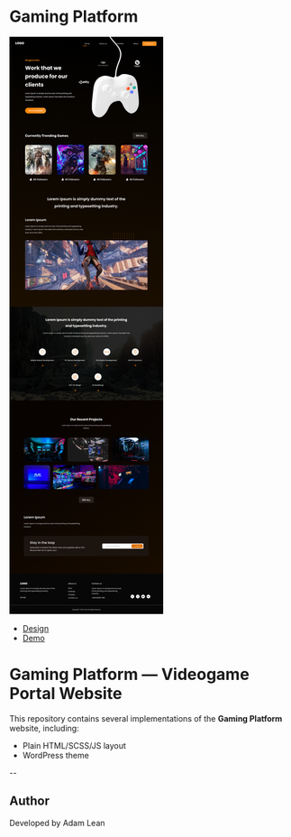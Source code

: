 # Gaming Platform

![Gaming Platform](./assets/img/screenshot.png)

- [Design](https://www.figma.com/design/oTn1jPS3r0KrnWPSVU4PUD/Gaming-Platform---Web-Design--Community-?node-id=1-4&t=l3WOeBCulwbBiSI7-1)
- [Demo](https://gameplatforn.netlify.app/)

# Gaming Platform — Videogame Portal Website

This repository contains several implementations of the **Gaming Platform** website, including:

- Plain HTML/SCSS/JS layout
- WordPress theme

--

## Author

Developed by Adam Lean
